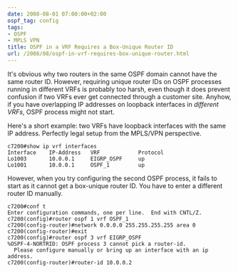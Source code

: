 ```yaml
---
date: 2008-08-01 07:00:00+02:00
ospf_tag: config
tags:
- OSPF
- MPLS VPN
title: OSPF in a VRF Requires a Box-Unique Router ID
url: /2008/08/ospf-in-vrf-requires-box-unique-router.html
---
```

It's obvious why two routers in the same OSPF domain cannot have the same router ID. However, requiring unique router IDs on OSPF processes running in different VRFs is probably too harsh, even though it does prevent confusion if two VRFs ever get connected through a customer site. Anyhow, if you have overlapping IP addresses on loopback interfaces in *different VRFs*, OSPF process might not start.
<!--more-->
Here's a short example: two VRFs have loopback interfaces with the same IP address. Perfectly legal setup from the MPLS/VPN perspective.

``` code
c7200#show ip vrf interfaces
Interface    IP-Address   VRF            Protocol
Lo1003       10.0.0.1     EIGRP_OSPF     up
Lo1001       10.0.0.1     OSPF_1         up
```

However, when you try configuring the second OSPF process, it fails to start as it cannot get a box-unique router ID. You have to enter a different router ID manually.

``` code
c7200#conf t
Enter configuration commands, one per line.  End with CNTL/Z.
c7200(config)#router ospf 1 vrf OSPF_1
c7200(config-router)#network 0.0.0.0 255.255.255.255 area 0
c7200(config-router)#exit
c7200(config)#router ospf 3 vrf EIGRP_OSPF
%OSPF-4-NORTRID: OSPF process 3 cannot pick a router-id.
  Please configure manually or bring up an interface with an ip address.
c7200(config-router)#router-id 10.0.0.2
```
